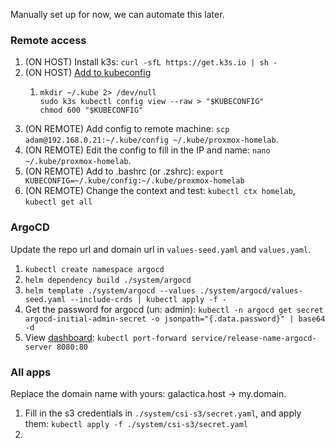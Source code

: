 Manually set up for now, we can automate this later.


### Remote access

1. (ON HOST) Install k3s: `curl -sfL https://get.k3s.io | sh -`
2. (ON HOST) [Add to kubeconfig](https://devops.stackexchange.com/questions/16043/error-error-loading-config-file-etc-rancher-k3s-k3s-yaml-open-etc-rancher)
   1. ```shell
      mkdir ~/.kube 2> /dev/null 
      sudo k3s kubectl config view --raw > "$KUBECONFIG"
      chmod 600 "$KUBECONFIG"
3. (ON REMOTE) Add config to remote machine: `scp adam@192.168.0.21:~/.kube/config ~/.kube/proxmox-homelab`.
4. (ON REMOTE) Edit the config to fill in the IP and name: `nano ~/.kube/proxmox-homelab`.
5. (ON REMOTE) Add to .bashrc (or .zshrc): `export KUBECONFIG=~/.kube/config:~/.kube/proxmox-homelab`
6. (ON REMOTE) Change the context and test: `kubectl ctx homelab`, `kubectl get all`

### ArgoCD

Update the repo url and domain url in `values-seed.yaml` and `values.yaml`.

1. `kubectl create namespace argocd`
2. `helm dependency build ./system/argocd`
3. `helm template ./system/argocd --values ./system/argocd/values-seed.yaml --include-crds | kubectl apply -f -`
4. Get the password for argocd (un: admin): `kubectl -n argocd get secret argocd-initial-admin-secret -o jsonpath="{.data.password}" | base64 -d`
5. View [dashboard](http://localhost:8080): `kubectl port-forward service/release-name-argocd-server 8080:80`

### All apps

Replace the domain name with yours: galactica.host -> my.domain.

1. Fill in the s3 credentials in `./system/csi-s3/secret.yaml`, and apply them: `kubectl apply -f ./system/csi-s3/secret.yaml`
2. 